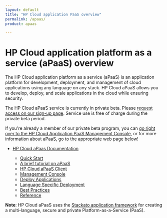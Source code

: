 ```yaml
---
layout: default
title: "HP Cloud application PaaS overview"
permalink: /apaas/
product: apaas 

---
```

# HP Cloud application platform as a service (aPaaS) overview

The HP Cloud application platform as a service (aPaaS) is an application platform for development, deployment, and management of cloud applications using any language on any stack. HP Cloud aPaaS allows you to develop, deploy, and scale applications in the cloud while ensuring security. 

The HP Cloud aPaaS service is currently in private beta.  Please [request access on our sign-up page](https://apaas.hpcloud.com/shared/free-private-beta/signup).  Service use is free of charge during the private beta period.

If you're already a member of our private beta program, you can [go right over to the HP Cloud Application PaaS Management Console](https://api.shared.apaas.hpcloudsvc.com/), or for more information about aPaaS, go to the appropriate web page below!

* [HP Cloud aPaas Documentation](https://apaas-docs.hpcloud.com)

    * [Quick Start](https://apaas-docs.hpcloud.com/quick-start/index.html)
    * [A brief tutorial on aPaaS](https://apaas-docs.hpcloud.com/tutorial.html)
    * [HP Cloud aPaaS Client](https://apaas-docs.hpcloud.com/client/index.html)
    * [Management Console](https://apaas-docs.hpcloud.com/console/index.html)
    * [Deploy Applications](https://apaas-docs.hpcloud.com/index.html#deploy-applications)
    * [Language Specific Deployment](https://apaas-docs.hpcloud.com/index.html#language-specific-deployment)
    * [Best Practices](https://apaas-docs.hpcloud.com/index.html#best-practices)
    * [Reference](https://apaas-docs.hpcloud.com/index.html#reference)

**Note**: HP Cloud aPaaS uses the [Stackato application framework](http://docs.stackato.com) for creating a multi-language, secure and private Platform-as-a-Service (PaaS).
